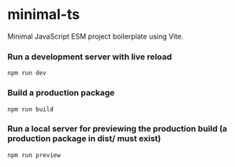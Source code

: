 # minimal-ts

Minimal JavaScript ESM project boilerplate using Vite.

### Run a development server with live reload

`npm run dev`


### Build a production package

`npm run build`


### Run a local server for previewing the production build (a production package in dist/ must exist)

`npm run preview`
